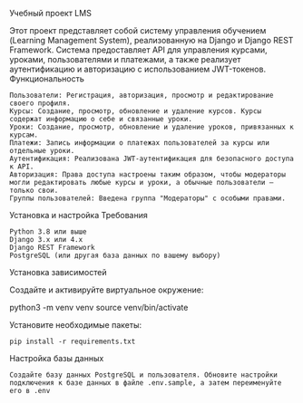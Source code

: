 Учебный проект LMS

Этот проект представляет собой систему управления обучением (Learning Management System), реализованную на Django и Django REST Framework. Система предоставляет API для управления курсами, уроками, пользователями и платежами, а также реализует аутентификацию и авторизацию с использованием JWT-токенов.
Функциональность

    Пользователи: Регистрация, авторизация, просмотр и редактирование своего профиля.
    Курсы: Создание, просмотр, обновление и удаление курсов. Курсы содержат информацию о себе и связанные уроки.
    Уроки: Создание, просмотр, обновление и удаление уроков, привязанных к курсам.
    Платежи: Запись информации о платежах пользователей за курсы или отдельные уроки.
    Аутентификация: Реализована JWT-аутентификация для безопасного доступа к API.
    Авторизация: Права доступа настроены таким образом, чтобы модераторы могли редактировать любые курсы и уроки, а обычные пользователи — только свои.
    Группы пользователей: Введена группа "Модераторы" с особыми правами.

Установка и настройка
Требования

    Python 3.8 или выше
    Django 3.x или 4.x
    Django REST Framework
    PostgreSQL (или другая база данных по вашему выбору)

Установка зависимостей

Создайте и активируйте виртуальное окружение:

python3 -m venv venv
source venv/bin/activate

Установите необходимые пакеты:

    pip install -r requirements.txt

Настройка базы данных

    Создайте базу данных PostgreSQL и пользователя. Обновите настройки подключения к базе данных в файле .env.sample, а затем переименуйте его в .env
